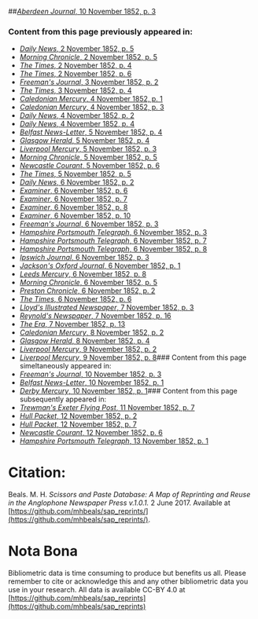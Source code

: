##[*Aberdeen Journal*, 10 November 1852, p. 3](https://mhbeals.github.io/sap_html/Aberdeen-Journal/Aberdeen-Journal-10-November-1852-p-3)

### Content from this page previously appeared in:
+ [*Daily News*, 2 November 1852, p. 5](https://mhbeals.github.io/sap_html/Daily-News/Daily-News-2-November-1852-p-5)
+ [*Morning Chronicle*, 2 November 1852, p. 5](https://mhbeals.github.io/sap_html/Morning-Chronicle/Morning-Chronicle-2-November-1852-p-5)
+ [*The Times*, 2 November 1852, p. 4](https://mhbeals.github.io/sap_html/The-Times/The-Times-2-November-1852-p-4)
+ [*The Times*, 2 November 1852, p. 6](https://mhbeals.github.io/sap_html/The-Times/The-Times-2-November-1852-p-6)
+ [*Freeman's Journal*, 3 November 1852, p. 2](https://mhbeals.github.io/sap_html/Freeman's-Journal/Freeman's-Journal-3-November-1852-p-2)
+ [*The Times*, 3 November 1852, p. 4](https://mhbeals.github.io/sap_html/The-Times/The-Times-3-November-1852-p-4)
+ [*Caledonian Mercury*, 4 November 1852, p. 1](https://mhbeals.github.io/sap_html/Caledonian-Mercury/Caledonian-Mercury-4-November-1852-p-1)
+ [*Caledonian Mercury*, 4 November 1852, p. 3](https://mhbeals.github.io/sap_html/Caledonian-Mercury/Caledonian-Mercury-4-November-1852-p-3)
+ [*Daily News*, 4 November 1852, p. 2](https://mhbeals.github.io/sap_html/Daily-News/Daily-News-4-November-1852-p-2)
+ [*Daily News*, 4 November 1852, p. 4](https://mhbeals.github.io/sap_html/Daily-News/Daily-News-4-November-1852-p-4)
+ [*Belfast News-Letter*, 5 November 1852, p. 4](https://mhbeals.github.io/sap_html/Belfast-News-Letter/Belfast-News-Letter-5-November-1852-p-4)
+ [*Glasgow Herald*, 5 November 1852, p. 4](https://mhbeals.github.io/sap_html/Glasgow-Herald/Glasgow-Herald-5-November-1852-p-4)
+ [*Liverpool Mercury*, 5 November 1852, p. 3](https://mhbeals.github.io/sap_html/Liverpool-Mercury/Liverpool-Mercury-5-November-1852-p-3)
+ [*Morning Chronicle*, 5 November 1852, p. 5](https://mhbeals.github.io/sap_html/Morning-Chronicle/Morning-Chronicle-5-November-1852-p-5)
+ [*Newcastle Courant*, 5 November 1852, p. 6](https://mhbeals.github.io/sap_html/Newcastle-Courant/Newcastle-Courant-5-November-1852-p-6)
+ [*The Times*, 5 November 1852, p. 5](https://mhbeals.github.io/sap_html/The-Times/The-Times-5-November-1852-p-5)
+ [*Daily News*, 6 November 1852, p. 2](https://mhbeals.github.io/sap_html/Daily-News/Daily-News-6-November-1852-p-2)
+ [*Examiner*, 6 November 1852, p. 6](https://mhbeals.github.io/sap_html/Examiner/Examiner-6-November-1852-p-6)
+ [*Examiner*, 6 November 1852, p. 7](https://mhbeals.github.io/sap_html/Examiner/Examiner-6-November-1852-p-7)
+ [*Examiner*, 6 November 1852, p. 8](https://mhbeals.github.io/sap_html/Examiner/Examiner-6-November-1852-p-8)
+ [*Examiner*, 6 November 1852, p. 10](https://mhbeals.github.io/sap_html/Examiner/Examiner-6-November-1852-p-10)
+ [*Freeman's Journal*, 6 November 1852, p. 3](https://mhbeals.github.io/sap_html/Freeman's-Journal/Freeman's-Journal-6-November-1852-p-3)
+ [*Hampshire Portsmouth Telegraph*, 6 November 1852, p. 3](https://mhbeals.github.io/sap_html/Hampshire-Portsmouth-Telegraph/Hampshire-Portsmouth-Telegraph-6-November-1852-p-3)
+ [*Hampshire Portsmouth Telegraph*, 6 November 1852, p. 7](https://mhbeals.github.io/sap_html/Hampshire-Portsmouth-Telegraph/Hampshire-Portsmouth-Telegraph-6-November-1852-p-7)
+ [*Hampshire Portsmouth Telegraph*, 6 November 1852, p. 8](https://mhbeals.github.io/sap_html/Hampshire-Portsmouth-Telegraph/Hampshire-Portsmouth-Telegraph-6-November-1852-p-8)
+ [*Ipswich Journal*, 6 November 1852, p. 3](https://mhbeals.github.io/sap_html/Ipswich-Journal/Ipswich-Journal-6-November-1852-p-3)
+ [*Jackson's Oxford Journal*, 6 November 1852, p. 1](https://mhbeals.github.io/sap_html/Jackson's-Oxford-Journal/Jackson's-Oxford-Journal-6-November-1852-p-1)
+ [*Leeds Mercury*, 6 November 1852, p. 8](https://mhbeals.github.io/sap_html/Leeds-Mercury/Leeds-Mercury-6-November-1852-p-8)
+ [*Morning Chronicle*, 6 November 1852, p. 5](https://mhbeals.github.io/sap_html/Morning-Chronicle/Morning-Chronicle-6-November-1852-p-5)
+ [*Preston Chronicle*, 6 November 1852, p. 2](https://mhbeals.github.io/sap_html/Preston-Chronicle/Preston-Chronicle-6-November-1852-p-2)
+ [*The Times*, 6 November 1852, p. 6](https://mhbeals.github.io/sap_html/The-Times/The-Times-6-November-1852-p-6)
+ [*Lloyd's Illustrated Newspaper*, 7 November 1852, p. 3](https://mhbeals.github.io/sap_html/Lloyd's-Illustrated-Newspaper/Lloyd's-Illustrated-Newspaper-7-November-1852-p-3)
+ [*Reynold's Newspaper*, 7 November 1852, p. 16](https://mhbeals.github.io/sap_html/Reynold's-Newspaper/Reynold's-Newspaper-7-November-1852-p-16)
+ [*The Era*, 7 November 1852, p. 13](https://mhbeals.github.io/sap_html/The-Era/The-Era-7-November-1852-p-13)
+ [*Caledonian Mercury*, 8 November 1852, p. 2](https://mhbeals.github.io/sap_html/Caledonian-Mercury/Caledonian-Mercury-8-November-1852-p-2)
+ [*Glasgow Herald*, 8 November 1852, p. 4](https://mhbeals.github.io/sap_html/Glasgow-Herald/Glasgow-Herald-8-November-1852-p-4)
+ [*Liverpool Mercury*, 9 November 1852, p. 2](https://mhbeals.github.io/sap_html/Liverpool-Mercury/Liverpool-Mercury-9-November-1852-p-2)
+ [*Liverpool Mercury*, 9 November 1852, p. 8](https://mhbeals.github.io/sap_html/Liverpool-Mercury/Liverpool-Mercury-9-November-1852-p-8)### Content from this page simeltaneously appeared in:
+ [*Freeman's Journal*, 10 November 1852, p. 3](https://mhbeals.github.io/sap_html/Freeman's-Journal/Freeman's-Journal-10-November-1852-p-3)
+ [*Belfast News-Letter*, 10 November 1852, p. 1](https://mhbeals.github.io/sap_html/Belfast-News-Letter/Belfast-News-Letter-10-November-1852-p-1)
+ [*Derby Mercury*, 10 November 1852, p. 1](https://mhbeals.github.io/sap_html/Derby-Mercury/Derby-Mercury-10-November-1852-p-1)### Content from this page subsequently appeared in:
+ [*Trewman's Exeter Flying Post*, 11 November 1852, p. 7](https://mhbeals.github.io/sap_html/Trewman's-Exeter-Flying-Post/Trewman's-Exeter-Flying-Post-11-November-1852-p-7)
+ [*Hull Packet*, 12 November 1852, p. 2](https://mhbeals.github.io/sap_html/Hull-Packet/Hull-Packet-12-November-1852-p-2)
+ [*Hull Packet*, 12 November 1852, p. 7](https://mhbeals.github.io/sap_html/Hull-Packet/Hull-Packet-12-November-1852-p-7)
+ [*Newcastle Courant*, 12 November 1852, p. 6](https://mhbeals.github.io/sap_html/Newcastle-Courant/Newcastle-Courant-12-November-1852-p-6)
+ [*Hampshire Portsmouth Telegraph*, 13 November 1852, p. 1](https://mhbeals.github.io/sap_html/Hampshire-Portsmouth-Telegraph/Hampshire-Portsmouth-Telegraph-13-November-1852-p-1)
                    
# Citation: 

Beals. M. H. *Scissors and Paste Database: A Map of Reprinting and Reuse in the Anglophone Newspaper Press v.1.0.1.* 2 June 2017. Available at [https://github.com/mhbeals/sap_reprints/](https://github.com/mhbeals/sap_reprints/). 
                    
# Nota Bona

Bibliometric data is time consuming to produce but benefits us all. Please remember to cite or acknowledge this and any other bibliometric data you use in your research. All data is available CC-BY 4.0 at [https://github.com/mhbeals/sap_reprints](https://github.com/mhbeals/sap_reprints)
